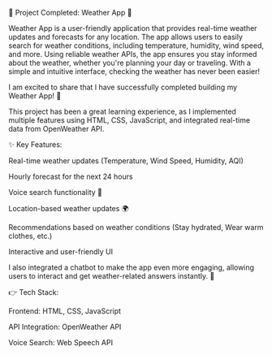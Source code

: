 🌟 Project Completed: Weather App 🌟

Weather App is a user-friendly application that provides real-time weather updates and forecasts for any location. The app allows users to easily search for weather conditions, including temperature, humidity, wind speed, and more. Using reliable weather APIs, the app ensures you stay informed about the weather, whether you're planning your day or traveling. With a simple and intuitive interface, checking the weather has never been easier!

I am excited to share that I have successfully completed building my Weather App! 🎉

This project has been a great learning experience, as I implemented multiple features using HTML, CSS, JavaScript, and integrated real-time data from OpenWeather API.

✨ Key Features:

Real-time weather updates (Temperature, Wind Speed, Humidity, AQI)

Hourly forecast for the next 24 hours

Voice search functionality 🎤

Location-based weather updates 🌍

Recommendations based on weather conditions (Stay hydrated, Wear warm clothes, etc.)

Interactive and user-friendly UI

I also integrated a chatbot to make the app even more engaging, allowing users to interact and get weather-related answers instantly. 💬

👉 Tech Stack:

Frontend: HTML, CSS, JavaScript

API Integration: OpenWeather API

Voice Search: Web Speech API
